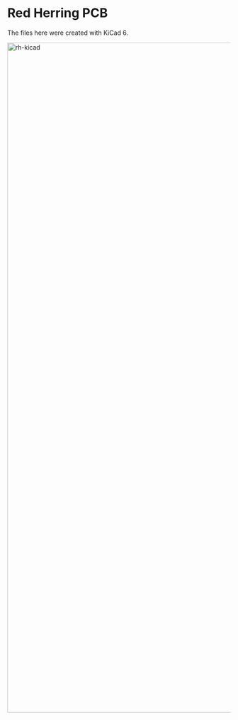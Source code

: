 # Red Herring PCB
The files here were created with KiCad 6.

<img width="1511" alt="rh-kicad" src="https://user-images.githubusercontent.com/800930/158510847-e6020654-0789-4c4f-b08d-ceed1f9737b4.png">
